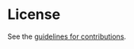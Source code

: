 # License

See the
[guidelines for contributions](https://github.com/signalsforgranted/draft-grant-ntp-ntpv5-algorithms/blob/main/CONTRIBUTING.md).

